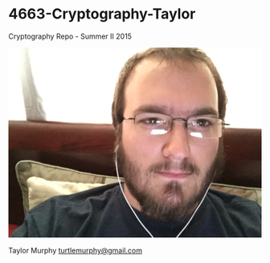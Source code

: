 # 4663-Cryptography-Taylor
Cryptography Repo - Summer II 2015 

![Taylor's Head](https://raw.githubusercontent.com/turtlemurphy/4663-Cryptography-Taylor/master/images/IMG_4242.JPG)

Taylor Murphy
turtlemurphy@gmail.com
